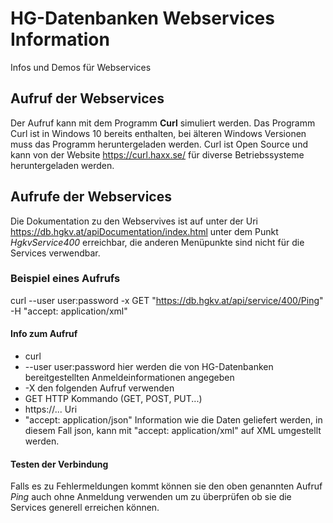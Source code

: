 # HG-Datenbanken Webservices Information
Infos und Demos für Webservices

## Aufruf der Webservices
Der Aufruf kann mit dem Programm **Curl** simuliert werden. Das Programm Curl ist in Windows 10 bereits enthalten, bei älteren Windows Versionen muss das Programm heruntergeladen werden. Curl ist Open Source und kann von der Website https://curl.haxx.se/ für diverse Betriebssysteme heruntergeladen werden.

## Aufrufe der Webservices
Die Dokumentation zu den Webservives ist auf unter der Uri https://db.hgkv.at/apiDocumentation/index.html unter dem Punkt *HgkvService400* erreichbar, die anderen Menüpunkte sind nicht für die Services verwendbar.

### Beispiel eines Aufrufs 
curl --user user:password -x GET "https://db.hgkv.at/api/service/400/Ping" -H "accept: application/xml"

#### Info zum Aufruf
* curl 
* --user user:password hier werden die von HG-Datenbanken bereitgestellten Anmeldeinformationen angegeben
* -X den folgenden Aufruf verwenden
* GET HTTP Kommando (GET, POST, PUT...)
* https://... Uri 
* "accept: application/json" Information wie die Daten geliefert werden, in diesem Fall json, kann mit "accept: application/xml" auf XML umgestellt werden.

#### Testen der Verbindung
Falls es zu Fehlermeldungen kommt können sie den oben genannten Aufruf *Ping* auch ohne Anmeldung verwenden um zu überprüfen ob sie die Services generell erreichen können.
